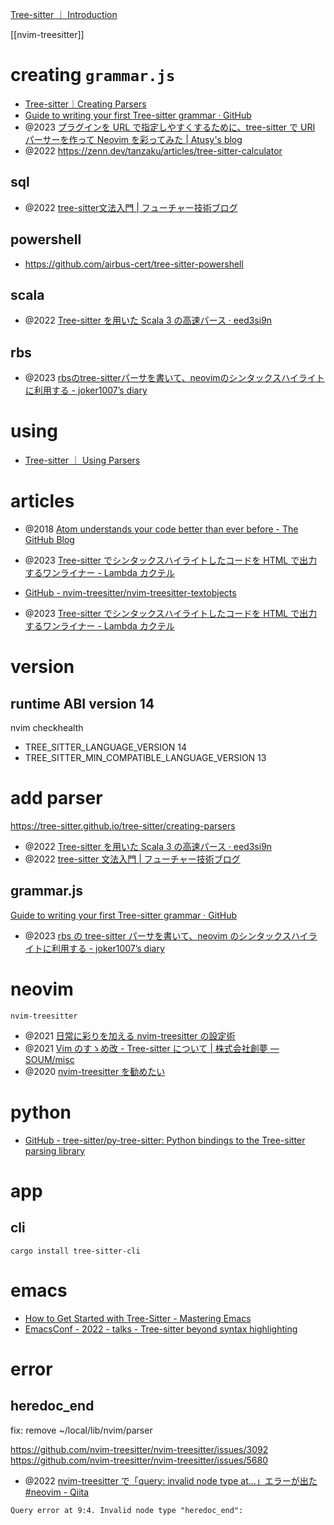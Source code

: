 [Tree-sitter ｜ Introduction](https://tree-sitter.github.io/tree-sitter/)

[[nvim-treesitter]]

# creating `grammar.js`

- [Tree-sitter｜Creating Parsers](https://tree-sitter.github.io/tree-sitter/creating-parsers)
- [Guide to writing your first Tree-sitter grammar · GitHub](https://gist.github.com/Aerijo/df27228d70c633e088b0591b8857eeef)
- @2023 [プラグインを URL で指定しやすくするために、tree-sitter で URI パーサーを作って Neovim を彩ってみた | Atusy's blog](https://blog.atusy.net/2023/11/17/tree-sitter-uri/)
- @2022 https://zenn.dev/tanzaku/articles/tree-sitter-calculator

## sql

- @2022 [tree-sitter文法入門 | フューチャー技術ブログ](https://future-architect.github.io/articles/20221215a/)

## powershell

- https://github.com/airbus-cert/tree-sitter-powershell

## scala

- @2022 [Tree-sitter を用いた Scala 3 の高速パース &middot; eed3si9n](https://eed3si9n.com/ja/fast-scala3-parsing-with-tree-sitter/)

## rbs

- @2023 [rbsのtree-sitterパーサを書いて、neovimのシンタックスハイライトに利用する - joker1007’s diary](https://joker1007.hatenablog.com/entry/2023/11/17/162702)

# using

- [Tree-sitter ｜ Using Parsers](https://tree-sitter.github.io/tree-sitter/using-parsers)

# articles

- @2018 [Atom understands your code better than ever before - The GitHub Blog](https://github.blog/2018-10-31-atoms-new-parsing-system/)
- @2023 [Tree-sitter でシンタックスハイライトしたコードを HTML で出力するワンライナー - Lambda カクテル](https://blog.3qe.us/entry/2023/05/15/200750)

- [GitHub - nvim-treesitter/nvim-treesitter-textobjects](https://github.com/nvim-treesitter/nvim-treesitter-textobjects)

- @2023 [Tree-sitter でシンタックスハイライトしたコードを HTML で出力するワンライナー - Lambda カクテル](https://blog.3qe.us/entry/2023/05/15/200750)

# version

## runtime ABI version 14

nvim checkhealth

- TREE_SITTER_LANGUAGE_VERSION 14
- TREE_SITTER_MIN_COMPATIBLE_LANGUAGE_VERSION 13

# add parser

https://tree-sitter.github.io/tree-sitter/creating-parsers

- @2022 [Tree-sitter を用いた Scala 3 の高速パース · eed3si9n](https://eed3si9n.com/ja/fast-scala3-parsing-with-tree-sitter/)
- @2022 [tree-sitter 文法入門 | フューチャー技術ブログ](https://future-architect.github.io/articles/20221215a/)

## grammar.js

[Guide to writing your first Tree-sitter grammar · GitHub](https://gist.github.com/Aerijo/df27228d70c633e088b0591b8857eeef)

- @2023 [rbs の tree-sitter パーサを書いて、neovim のシンタックスハイライトに利用する - joker1007’s diary](https://joker1007.hatenablog.com/entry/2023/11/17/162702)

# neovim

`nvim-treesitter`

- @2021 [日常に彩りを加える nvim-treesitter の設定術](https://zenn.dev/monaqa/articles/2021-12-22-vim-nvim-treesitter-highlight)
- @2021 [Vim のすゝめ改 - Tree-sitter について | 株式会社創夢 — SOUM/misc](https://www.soum.co.jp/misc/vim-advanced/6/)
- @2020 [nvim-treesitter を勧めたい](https://zenn.dev/duglaser/articles/c02d6a937a48df)

# python

- [GitHub - tree-sitter/py-tree-sitter: Python bindings to the Tree-sitter parsing library](https://github.com/tree-sitter/py-tree-sitter)

# app

## cli

`cargo install tree-sitter-cli`

# emacs

- [How to Get Started with Tree-Sitter - Mastering Emacs](https://www.masteringemacs.org/article/how-to-get-started-tree-sitter)
- [EmacsConf - 2022 - talks - Tree-sitter beyond syntax highlighting](https://emacsconf.org/2022/talks/treesitter/)

# error

## heredoc_end

fix: remove ~/local/lib/nvim/parser

https://github.com/nvim-treesitter/nvim-treesitter/issues/3092
https://github.com/nvim-treesitter/nvim-treesitter/issues/5680

- @2022 [nvim-treesitter で「query: invalid node type at...」エラーが出た #neovim - Qiita](https://qiita.com/ZOI_dayo/items/3c39252c729dd27393f3)

```error
Query error at 9:4. Invalid node type "heredoc_end":
```

